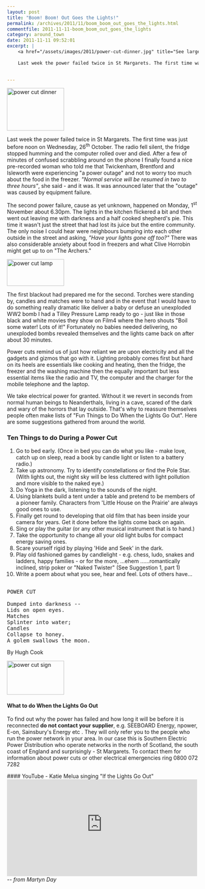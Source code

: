 ```yaml
---
layout: post
title: "Boom! Boom! Out Goes the Lights!"
permalink: /archives/2011/11/boom_boom_out_goes_the_lights.html
commentfile: 2011-11-11-boom_boom_out_goes_the_lights
category: around_town
date: 2011-11-11 09:52:01
excerpt: |
    <a href="/assets/images/2011/power-cut-dinner.jpg" title="See larger version of - power cut dinner"><img src="/assets/images/2011/power-cut-dinner_thumb.jpg" width="150" height="112" alt="power cut dinner" class="photo right" /></a>
    
    Last week the power failed twice in St Margarets. The first time was just before noon on Wednesday, 26<sup>th</sup> October. The radio fell silent, the fridge stopped humming and the computer rolled over and died. After a few of minutes of confused scrabbling around on the phone I finally found a nice pre-recorded woman who told me that Twickenham, Brentford and Isleworth were experiencing "a power outage" and not to worry too much about the food in the freezer. _"Normal service will be resumed in two to three hours"_, she said - and it was. It was announced later that the "outage" was caused by equipment failure.
    

---
```


<a href="/assets/images/2011/power-cut-dinner.jpg" title="See larger version of - power cut dinner"><img src="/assets/images/2011/power-cut-dinner_thumb.jpg" width="150" height="112" alt="power cut dinner" class="photo right" /></a>

Last week the power failed twice in St Margarets. The first time was just before noon on Wednesday, 26<sup>th</sup> October. The radio fell silent, the fridge stopped humming and the computer rolled over and died. After a few of minutes of confused scrabbling around on the phone I finally found a nice pre-recorded woman who told me that Twickenham, Brentford and Isleworth were experiencing "a power outage" and not to worry too much about the food in the freezer. *"Normal service will be resumed in two to three hours"*, she said - and it was. It was announced later that the "outage" was caused by equipment failure.

The second power failure, cause as yet unknown, happened on Monday, 1<sup>st</sup> November about 6.30pm. The lights in the kitchen flickered a bit and then went out leaving me with darkness and a half cooked shepherd's pie. This time it wasn't just the street that had lost its juice but the entire community. The only noise I could hear were neighbours bumping into each other outside in the street and asking, *"Have your lights gone off too?"* There was also considerable anxiety about food in freezers and what Clive Horrobin might get up to on "The Archers."

<a href="/assets/images/2011/power-cut.jpg" title="See larger version of - power cut lamp"><img src="/assets/images/2011/power-cut_thumb.jpg" width="150" height="70" alt="power cut lamp" class="photo right" /></a>

The first blackout had prepared me for the second. Torches were standing by, candles and matches were to hand and in the event that I would have to do something really dramatic like deliver a baby or defuse an unexploded WW2 bomb I had a Tilley Pressure Lamp ready to go - just like in those black and white movies they show on Film4 where the hero shouts "Boil some water! Lots of it!" Fortunately no babies needed delivering, no unexploded bombs revealed themselves and the lights came back on after about 30 minutes.

Power cuts remind us of just how reliant we are upon electricity and all the gadgets and gizmos that go with it. Lighting probably comes first but hard on its heels are essentials like cooking and heating, then the fridge, the freezer and the washing machine then the equally important but less essential items like the radio and TV, the computer and the charger for the mobile telephone and the laptop.

We take electrical power for granted. Without it we revert in seconds from normal human beings to Neanderthals, living in a cave, scared of the dark and wary of the horrors that lay outside. That's why to reassure themselves people often make lists of "Fun Things to Do When the Lights Go Out". Here are some suggestions gathered from around the world.

### Ten Things to do During a Power Cut

1.  Go to bed early. (Once in bed you can do what you like - make love, catch up on sleep, read a book by candle light or listen to a battery radio.)
2.  Take up astronomy. Try to identify constellations or find the Pole Star. (With lights out, the night sky will be less cluttered with light pollution and more visible to the naked eye.)
3.  Do Yoga in the dark, listening to the sounds of the night.
4.  Using blankets build a tent under a table and pretend to be members of a pioneer family. Characters from 'Little House on the Prairie' are always good ones to use.
5.  Finally get round to developing that old film that has been inside your camera for years. Get it done before the lights come back on again.
6.  Sing or play the guitar (or any other musical instrument that is to hand.)
7.  Take the opportunity to change all your old light bulbs for compact energy saving ones.
8.  Scare yourself rigid by playing 'Hide and Seek' in the dark.
9.  Play old fashioned games by candlelight - e.g. chess, ludo, snakes and ladders, happy families - or for the more, ...ehem ......romantically inclined, strip poker or "Naked Twister" (See Suggestion 1, part 1)
10. Write a poem about what you see, hear and feel. Lots of others have...

<pre markdown="1" class="poem">

POWER CUT

Dumped into darkness --
Lids on open eyes.
Matches
Splinter into water;
Candles
Collapse to honey.
A golem swallows the moon.
</pre>

By Hugh Cook

<div markdown="1" class="box">
<a href="/assets/images/2011/power-cut-sign.jpg" title="See larger version of - power cut sign"><img src="/assets/images/2011/power-cut-sign_thumb.jpg" width="150" height="89" alt="power cut sign" class="photo left" /></a>

#### What to do When the Lights Go Out

To find out why the power has failed and how long it will be before it is reconnected **do not contact your supplier**, e.g. SEEBOARD Energy, npower, E-on, Sainsbury's Energy etc . They will only refer you to the people who run the power network in your area. In our case this is Southern Electric Power Distribution who operate networks in the north of Scotland, the south coast of England and surprisingly - St Margarets. To contact them for information about power cuts or other electrical emergencies ring 0800 072 7282

</div>
<div markdown="1" class="box">
#### YouTube - Katie Melua singing "If the Lights Go Out"

<iframe width="500" height="254" src="http://www.youtube-nocookie.com/embed/ozUIslF9vv0?rel=0" frameborder="0" allowfullscreen>
</iframe>
</div>
<cite>-- from Martyn Day</cite>
